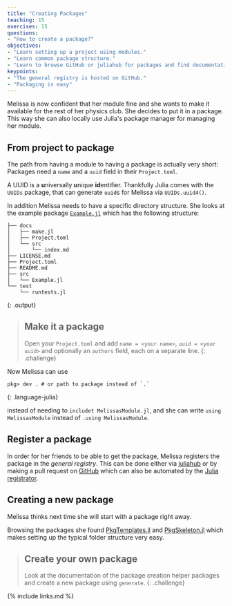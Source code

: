 ```yaml
---
title: "Creating Packages"
teaching: 15
exercises: 15
questions:
- "How to create a package?"
objectives:
- "Learn setting up a project using modules."
- "Learn common package structure."
- "Learn to browse GitHub or juliahub for packages and find documentation."
keypoints:
- "The general registry is hosted on GitHub."
- "Packaging is easy"
---
```


Melissa is now confident that her module fine and she wants to make it
available for the rest of her physics club.
She decides to put it in a package.
This way she can also locally use Julia's package manager for managing her
module.

## From project to package

The path from having a module to having a package is actually very short:
Packages need a `name` and a `uuid` field in their `Project.toml`.

A UUID is a **u**niversally **u**nique **id**entifier.
Thankfully Julia comes with the `UUIDs` package, that can generate `uuid`s for
Melissa via `UUIDs.uuid4()`.

In addition Melissa needs to have a specific directory structure.
She looks at the example package [`Example.jl`][ex] which has the following
structure:

~~~
├── docs
│   ├── make.jl
│   ├── Project.toml
│   └── src
│       └── index.md
├── LICENSE.md
├── Project.toml
├── README.md
├── src
│   └── Example.jl
└── test
    └── runtests.jl
~~~
{: .output}

> ## Make it a package
>
> Open your `Project.toml` and add `name = <your name>`, `uuid = <your uuid>`
> and optionally an `authors` field, each on a separate line.
{: .challenge}

Now Melissa can use

~~~
pkg> dev . # or path to package instead of `.`
~~~
{: .language-julia}

instead of needing to `includet MelissasModule.jl`, and she can write
`using MelissasModule` instead of `.using MelissasModule`.

## Register a package

In order for her friends to be able to get the package, Melissa registers the
package in the _general registry_.
This can be done either via [juliahub][jh] or by making a pull request on
[GitHub][gh] which can also be automated by the [Julia registrator][jr].

## Creating a new package

Melissa thinks next time she will start with a package right away.

Browsing the packages she found [PkgTemplates.jl][pt] and [PkgSkeleton.jl][ps]
which makes setting up the typical folder structure very easy.

> ## Create your own package
>
> Look at the documentation of the package creation helper packages and create
> a new package using `generate`.
{: .challenge}

[ex]: https://github.com/JuliaLang/Example.jl
[gh]: https://github.com/JuliaRegistries/General/pulls
[jh]: https://juliahub.com/ui/Registrator
[jr]: https://github.com/JuliaRegistries/Registrator.jl
[ps]: https://github.com/tpapp/PkgSkeleton.jl
[pt]: https://invenia.github.io/PkgTemplates.jl/stable/

{% include links.md %}
